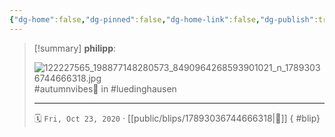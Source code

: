 ```yaml
---
{"dg-home":false,"dg-pinned":false,"dg-home-link":false,"dg-publish":true,"tags":["dgblip"],"disabled rules":["yaml-title","yaml-title-alias","file-name-heading"],"title":"philipp on instagram @ 2020-10-23","created-date":"2020-10-23T08:28:00","updated-date":"2025-05-02T17:43:08","dg-path":"blips/17893036744666318.md","permalink":"/blips/17893036744666318/","dgPassFrontmatter":true}
---
```


> [!summary] **philipp**:
>
> ![122227565_198877148280573_8490964268593901021_n_17893036744666318.jpg](/img/user/attachments/122227565_198877148280573_8490964268593901021_n_17893036744666318.jpg)
> #autumnvibes🍁 in #luedinghausen
> - - -
>
> 🗓️ `Fri, Oct 23, 2020` · [[public/blips/17893036744666318\|🔗]]
{ #blip}

